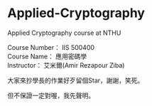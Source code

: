 # Applied-Cryptography
Applied Cryptography course at NTHU
    
Course Number： IIS 500400   
Course Name：   應用密碼學    
Instructor：    艾米爾(Amir Rezapour Ziba)

大家來抄學長的作業好歹留個Star，謝謝，笑死。

但不保證一定對喔，我先聲明。
